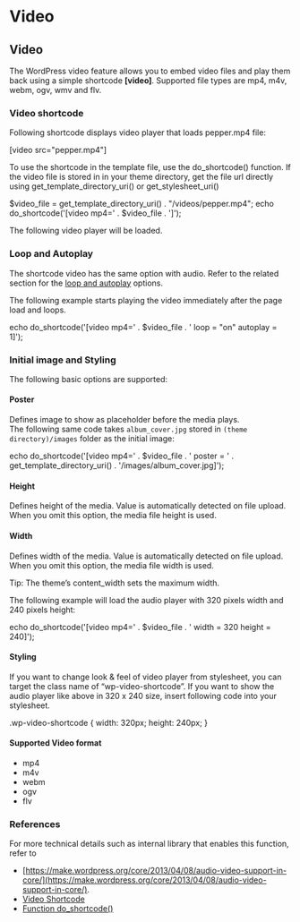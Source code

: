 # Video

## Video

The WordPress video feature allows you to embed video files and play them back using a simple shortcode **\[video\]**. Supported file types are mp4, m4v, webm, ogv, wmv and flv.

### Video shortcode

Following shortcode displays video player that loads pepper.mp4 file:

\[video src="pepper.mp4"\]

To use the shortcode in the template file, use the do\_shortcode() function. If the video file is stored in in your theme directory, get the file url directly using get\_template\_directory\_uri() or get\_stylesheet\_uri()

$video\_file = get\_template\_directory\_uri() . "/videos/pepper.mp4";
echo do\_shortcode('\[video mp4=' . $video\_file . '\]');

The following video player will be loaded.

### Loop and Autoplay

The shortcode video has the same option with audio. Refer to the related section for the [loop and autoplay](#loop-and-autoplay) options.

The following example starts playing the video immediately after the page load and loops.

echo do\_shortcode('\[video mp4=' . $video\_file . ' loop = "on" autoplay = 1\]');

### Initial image and Styling

The following basic options are supported:

#### Poster

Defines image to show as placeholder before the media plays.  
The following same code takes `album_cover.jpg` stored in `(theme directory)/images` folder as the initial image:

echo do\_shortcode('\[video mp4=' . $video\_file . ' poster = ' . get\_template\_directory\_uri() . '/images/album\_cover.jpg\]');

#### Height

Defines height of the media. Value is automatically detected on file upload. When you omit this option, the media file height is used.

#### Width

Defines width of the media. Value is automatically detected on file upload. When you omit this option, the media file width is used.  

Tip: The theme’s content\_width sets the maximum width.

  
The following example will load the audio player with 320 pixels width and 240 pixels height:

echo do\_shortcode('\[video mp4=' . $video\_file . ' width = 320 height = 240\]');

#### Styling

If you want to change look & feel of video player from stylesheet, you can target the class name of “wp-video-shortcode”. If you want to show the audio player like above in 320 x 240 size, insert following code into your stylesheet.

.wp-video-shortcode {
	width: 320px;
	height: 240px;
}

#### Supported Video format

*   mp4
*   m4v
*   webm
*   ogv
*   flv

### References

For more technical details such as internal library that enables this function, refer to

*   [https://make.wordpress.org/core/2013/04/08/audio-video-support-in-core/](https://make.wordpress.org/core/2013/04/08/audio-video-support-in-core/).
*   [Video Shortcode](https://codex.wordpress.org/Video_Shortcode)
*   [Function do\_shortcode()](https://developer.wordpress.org/reference/functions/do_shortcode/)